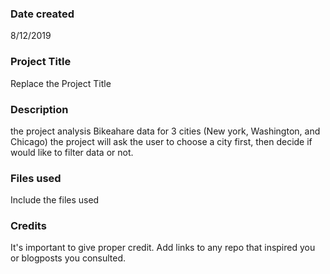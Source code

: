 ### Date created
8/12/2019

### Project Title
Replace the Project Title

### Description
the project analysis Bikeahare data for 3 cities (New york, Washington, and Chicago)
the project will ask the user to choose a city first, then decide if would like to filter data or not.

### Files used
Include the files used

### Credits
It's important to give proper credit. Add links to any repo that inspired you or blogposts you consulted.


